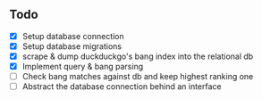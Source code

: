 


## Todo
- [x] Setup database connection
- [x] Setup database migrations
- [x] scrape & dump duckduckgo's bang index into the relational db
- [x] Implement query & bang parsing 
- [ ] Check bang matches against db and keep highest ranking one 
- [ ] Abstract the database connection behind an interface
